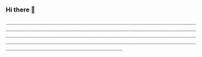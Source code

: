 ### Hi there 👋

............................................................................................................................................................................................................................................................................................................................................................................................................................................................................................................................................................................................